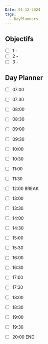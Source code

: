 ```yaml
---
Date: 01-12-2024
tags:
  - DayPlanners
---
```

## Objectifs
- [ ] 1 -
- [ ] 2 -
- [ ] 3 -

## Day Planner

- [ ] 07:00 
- [ ] 07:30 
- [ ] 08:00
- [ ] 08:30
- [ ] 09:00
- [ ] 09:30
- [ ] 10:00
- [ ] 10:30
- [ ] 11:00
- [ ] 11:30
- [ ] 12:00 BREAK


- [ ] 13:00
- [ ] 13:30
- [ ] 14:00
- [ ] 14:30
- [ ] 15:00
- [ ] 15:30
- [ ] 16:00
- [ ] 16:30
- [ ] 17:00
- [ ] 17:30
- [ ] 18:00
- [ ] 18:30
- [ ] 19:00
- [ ] 19:30
- [ ] 20:00 END

